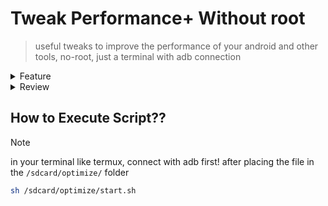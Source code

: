 # Tweak Performance+ Without root

> useful tweaks to improve the performance of your android and other tools, no-root, just a terminal with adb connection

<details>
  <summary>Feature
  </summary>
  <br>

* Optimization Tweaks
* Menu Custom Game_Overlay Config Downscale
* Menu Custom Game_Overlay Config FPS
* Menu Custom DNS
* Menu Custom Animation & Duration Scale
* Menu Custom FPS
* Menu Fullscreen and impressive getsure
* [Monolith](https://github.com/tytydraco/monolith). Ty for @tytydraco From Github
* Menu Custom Hold Delay
* Menu Custom Fstrim Interval
* Menu Custom Renderer
* Menu Disable & Enable App
* Menu Game Driver
* Menu Write Custom Settings
* Menu Enable & Disable Night mode
* Menu Custom Display Size
* Menu [Doze Tweak](https://github.com/easz/doze-tweak). Ty for @easz From GitHub.
* Menu Custom Downscale
* [Cachie](https://github.com/tytydraco/Cachie). Ty for @tytydraco From Github
* Swap

</details>

<details>
  <summary>Review
  </summary>
  <br>
https://t.me/c/1646037481/816
</details>

## How to Execute Script??

> [!NOTE]
> in your terminal like termux, connect with adb first!
after placing the file in the `/sdcard/optimize/` folder
```bash
sh /sdcard/optimize/start.sh
```
